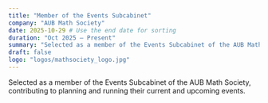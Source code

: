 ```yaml
---
title: "Member of the Events Subcabinet"
company: "AUB Math Society"
date: 2025-10-29 # Use the end date for sorting
duration: "Oct 2025 — Present"
summary: "Selected as a member of the Events Subcabinet of the AUB Math Society, contributing to planning and running their current and upcoming events."
draft: false
logo: "logos/mathsociety_logo.jpg"
---
```



Selected as a member of the Events Subcabinet of the AUB Math Society, contributing to planning and running their current and upcoming events.
